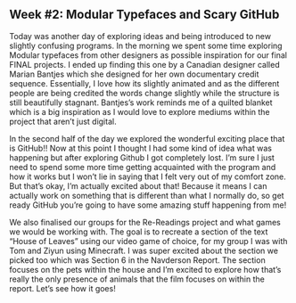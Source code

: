## Week #2: Modular Typefaces and Scary GitHub

Today was another day of exploring ideas and being introduced to new slightly confusing programs. In the morning we spent some time exploring Modular typefaces from other designers as possible inspiration for our final FINAL projects. I ended up finding this one by a Canadian designer called Marian Bantjes which she designed for her own documentary credit sequence. Essentially, I love how its slightly animated and as the different people are being credited the words change slightly while the structure is still beautifully stagnant. Bantjes’s work reminds me of a quilted blanket which is a big inspiration as I would love to explore mediums within the project that aren’t just digital. 

In the second half of the day we explored the wonderful exciting place that is GitHub!! Now at this point I thought I had some kind of idea what was happening but after exploring Github I got completely lost. I’m sure I just need to spend some more time getting acquainted with the program and how it works but I won’t lie in saying that I felt very out of my comfort zone. But that’s okay, I’m actually excited about that! Because it means I can actually work on something that is different than what I normally do, so get ready GitHub you’re going to have some amazing stuff happening from me!

We also finalised our groups for the Re-Readings project and what games we would be working with. The goal is to recreate a section of the text “House of Leaves” using our video game of choice, for my group I was with Tom and Ziyun using Minecraft. I was super excited about the section we picked too which was Section 6 in the Navderson Report. The section focuses on the pets within the house and I’m excited to explore how that’s really the only presence of animals that the film focuses on within the report. Let’s see how it goes!

